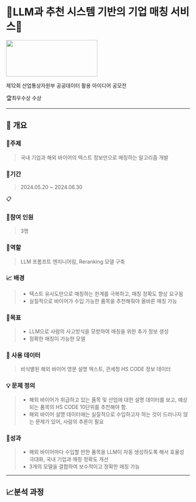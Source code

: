 # :office:LLM과 추천 시스템 기반의 기업 매칭 서비스:office:

<img src="./gwangingu_images/광진구청 로고.png" width="250" height="100"/>

제12회 산업통상자원부 공공데이터 활용 아이디어 공모전

:trophy:최우수상 수상

----------------------

## :book: 개요

### :dart:주제

> 국내 기업과 해외 바이어의 텍스트 정보만으로 매칭하는 알고리즘 개발



### :calendar:기간
> 2024.05.20 ~ 2024.06.30

:clipboard:

### :busts_in_silhouette:참여 인원
> 3명

### :memo:역할
> LLM 프롬프트 엔지니어링, Reranking 모델 구축


### :chart_with_upwards_trend: 배경
> - 텍스트 유사도만으로 매칭하는 한계를 극복하고, 매칭 정확도 향상 요구됨
> - 실질적으로 바이어가 수입 가능한 품목을 추천해줘야 올바른 매칭 가능


### :triangular_flag_on_post:목표

> - LLM으로 사람의 사고방식을 모방하여 매칭을 위한 추가 정보 생성
> - 정확한 매칭이 가능한 모델


### :open_file_folder: 사용 데이터
> 비식별된 해외 바이어 영문 설명 텍스트, 관세청 HS CODE 정보 데이터

### :bulb: 문제 정의
> - 해외 바이어가 취급하고 있는 품목 및 산업에 대한 설명 데이터를 보고, 예상되는 품목의 HS CODE 10단위를 추천해야 함.
> - 해외 바이어 설명 데이터에는 실질적으로 수입하고자 하는 것이 드러나지 않는 문제가 있어, 사람의 추론이 필요

### :crown:성과
> - 해외 바이어마다 수입할 만한 품목을 LLM이 자동 생성하도록 해서 효율성 극대화, 국내 기업과 매칭 정확도 개선
> - 3개의 모델을 결합하여 보수적이고 정확한 매칭 가능



---------

## :chart_with_upwards_trend:분석 과정


